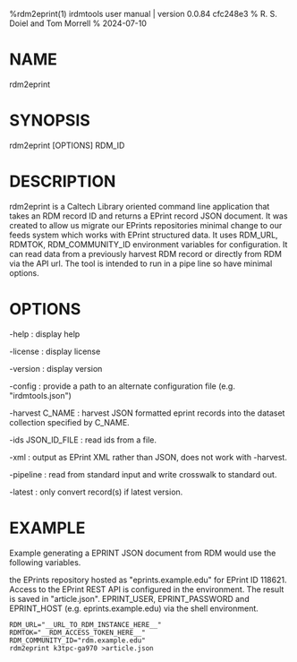 %rdm2eprint(1) irdmtools user manual | version 0.0.84 cfc248e3
% R. S. Doiel and Tom Morrell
% 2024-07-10

# NAME

rdm2eprint

# SYNOPSIS

rdm2eprint [OPTIONS] RDM_ID

# DESCRIPTION

rdm2eprint is a Caltech Library oriented command line application
that takes an RDM record ID and returns a EPrint record JSON document.
It was created to allow us migrate our EPrints repositories minimal change
to our feeds system which works with EPrint structured data.
It uses RDM_URL, RDMTOK, RDM_COMMUNITY_ID environment variables for
configuration.  It can read data from a previously harvest RDM record
or directly from RDM via the API url. The tool is intended to run
in a pipe line so have minimal options.

# OPTIONS

-help
: display help

-license
: display license

-version
: display version

-config
: provide a path to an alternate configuration file (e.g. "irdmtools.json")

-harvest C_NAME
: harvest JSON formatted eprint records into the dataset collection 
specified by C_NAME.

-ids JSON_ID_FILE
: read ids from a file.

-xml
: output as EPrint XML rather than JSON, does not work with -harvest.

-pipeline
: read from standard input and write crosswalk to standard out.

-latest
: only convert record(s) if latest version.

# EXAMPLE

Example generating a EPRINT JSON document from RDM would use the following
variables.

the EPrints repository
hosted as "eprints.example.edu" for EPrint ID 118621.  Access to
the EPrint REST API is configured in the environment.  The result
is saved in "article.json". EPRINT_USER, EPRINT_PASSWORD and
EPRINT_HOST (e.g. eprints.example.edu) via the shell environment.

~~~
RDM_URL="__URL_TO_RDM_INSTANCE_HERE__"
RDMTOK="__RDM_ACCESS_TOKEN_HERE__"
RDM_COMMUNITY_ID="rdm.example.edu"
rdm2eprint k3tpc-ga970 >article.json
~~~


